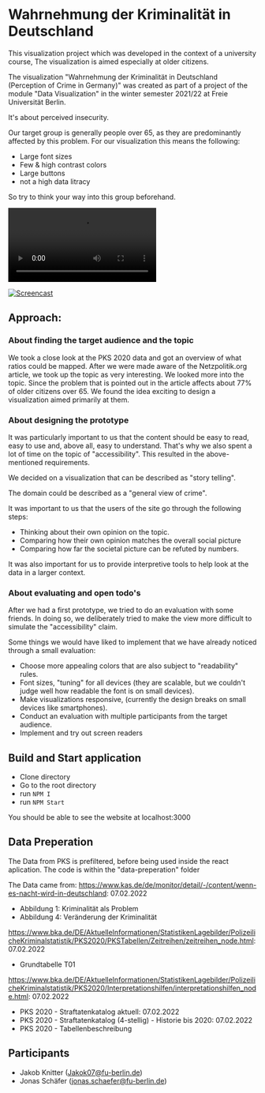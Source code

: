 # Wahrnehmung der Kriminalität in Deutschland

This visualization project which was developed in the context of a university course, The visualization is aimed especially at older citizens.

The visualization "Wahrnehmung der Kriminalität in Deutschland (Perception of Crime in Germany)" was created as part of a project of the module "Data Visualization" in the winter semester 2021/22 at Freie Universität Berlin.

It's about perceived insecurity.

Our target group is generally people over 65, as they are predominantly affected by this problem.
For our visualization this means the following:
- Large font sizes
- Few & high contrast colors
- Large buttons
- not a high data litracy

So try to think your way into this group beforehand.

![Screencast](./krimi-viz_screencast.mp4)

[![Screencast](https://img.youtube.com/vi/LnP1riz26gc/0.jpg)](https://youtu.be/LnP1riz26gc)

## Approach:
### About finding the target audience and the topic
We took a close look at the PKS 2020 data and got an overview of what ratios could be mapped.
After we were made aware of the Netzpolitik.org article, we took up the topic as very interesting. We looked more into the topic.
Since the problem that is pointed out in the article affects about 77% of older citizens over 65. We found the idea exciting to design a visualization aimed primarily at them.


### About designing the prototype
It was particularly important to us that the content should be easy to read, easy to use and, above all, easy to understand.
That's why we also spent a lot of time on the topic of "accessibility".
This resulted in the above-mentioned requirements.

We decided on a visualization that can be described as "story telling".

The domain could be described as a "general view of crime".

It was important to us that the users of the site go through the following steps:
* Thinking about their own opinion on the topic.
* Comparing how their own opinion matches the overall social picture
* Comparing how far the societal picture can be refuted by numbers.

It was also important for us to provide interpretive tools to help look at the data in a larger context.

### About evaluating and open todo's
After we had a first prototype, we tried to do an evaluation with some friends.
In doing so, we deliberately tried to make the view more difficult to simulate the "accessibility" claim.

Some things we would have liked to implement that we have already noticed through a small evaluation:
* Choose more appealing colors that are also subject to "readability" rules.
* Font sizes, "tuning" for all devices (they are scalable, but we couldn't judge well how readable the font is on small devices).
* Make visualizations responsive, (currently the design breaks on small devices like smartphones).
* Conduct an evaluation with multiple participants from the target audience.
* Implement and try out screen readers

## Build and Start application

- Clone directory
- Go to the root directory
- run `NPM I`
- run `NPM Start`

You should be able to see the website at localhost:3000

## Data Preperation

The Data from PKS is prefiltered, before being used inside the react aplication. The code is within the "data-preperation" folder

The Data came from:
https://www.kas.de/de/monitor/detail/-/content/wenn-es-nacht-wird-in-deutschland: 07.02.2022

- Abbildung 1: Kriminalität als Problem
- Abbildung 4: Veränderung der Kriminalität

https://www.bka.de/DE/AktuelleInformationen/StatistikenLagebilder/PolizeilicheKriminalstatistik/PKS2020/PKSTabellen/Zeitreihen/zeitreihen_node.html: 07.02.2022

- Grundtabelle T01

https://www.bka.de/DE/AktuelleInformationen/StatistikenLagebilder/PolizeilicheKriminalstatistik/PKS2020/Interpretationshilfen/interpretationshilfen_node.html: 07.02.2022

- PKS 2020 - Straftatenkatalog aktuell: 07.02.2022
- PKS 2020 - Straftatenkatalog (4-stellig) - Historie bis 2020: 07.02.2022
- PKS 2020 - Tabellenbeschreibung

## Participants
* Jakob Knitter (Jakok07@fu-berlin.de)
* Jonas Schäfer (jonas.schaefer@fu-berlin.de)
